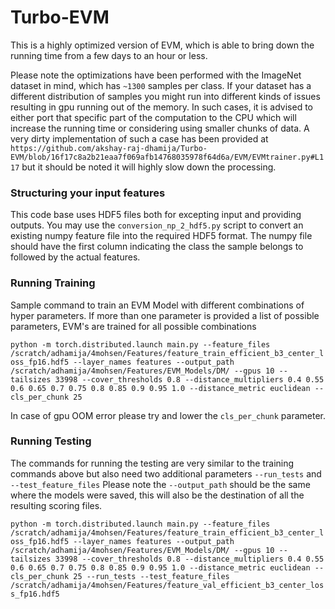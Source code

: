 # Turbo-EVM
This is a highly optimized version of EVM, which is able to bring down the running time from a few days to an hour or less.

Please note the optimizations have been performed with the ImageNet dataset in mind, which has `~1300` samples per class.
If your dataset has a different distribution of samples you might run into different kinds of issues resulting in gpu running out of the memory.
In such cases, it is advised to either port that specific part of the computation to the CPU which will increase the running time or 
considering using smaller chunks of data. 
A very dirty implementation of such a case has been provided at `https://github.com/akshay-raj-dhamija/Turbo-EVM/blob/16f17c8a2b21eaa7f069afb14768035978f64d6a/EVM/EVMtrainer.py#L117` 
but it should be noted it will highly slow down the processing.

### Structuring your input features

This code base uses HDF5 files both for excepting input and providing outputs.
You may use the `conversion_np_2_hdf5.py` script to convert an existing numpy feature file into the required HDF5 format.
The numpy file should have the first column indicating the class the sample belongs to followed by the actual features.

### Running Training

Sample command to train an EVM Model with different combinations of hyper parameters.
If more than one parameter is provided a list of possible parameters, EVM's are trained for all possible combinations

```python -m torch.distributed.launch main.py --feature_files /scratch/adhamija/4mohsen/Features/feature_train_efficient_b3_center_loss_fp16.hdf5 --layer_names features --output_path /scratch/adhamija/4mohsen/Features/EVM_Models/DM/ --gpus 10 --tailsizes 33998 --cover_thresholds 0.8 --distance_multipliers 0.4 0.55 0.6 0.65 0.7 0.75 0.8 0.85 0.9 0.95 1.0 --distance_metric euclidean --cls_per_chunk 25```

In case of gpu OOM error please try and lower the `cls_per_chunk` parameter.


### Running Testing

The commands for running the testing are very similar to the training commands above but also need two additional parameters `--run_tests` and `--test_feature_files`
Please note the `--output_path` should be the same where the models were saved, this will also be the destination of all the resulting scoring files.

```python -m torch.distributed.launch main.py --feature_files /scratch/adhamija/4mohsen/Features/feature_train_efficient_b3_center_loss_fp16.hdf5 --layer_names features --output_path /scratch/adhamija/4mohsen/Features/EVM_Models/DM/ --gpus 10 --tailsizes 33998 --cover_thresholds 0.8 --distance_multipliers 0.4 0.55 0.6 0.65 0.7 0.75 0.8 0.85 0.9 0.95 1.0 --distance_metric euclidean --cls_per_chunk 25 --run_tests --test_feature_files /scratch/adhamija/4mohsen/Features/feature_val_efficient_b3_center_loss_fp16.hdf5```
